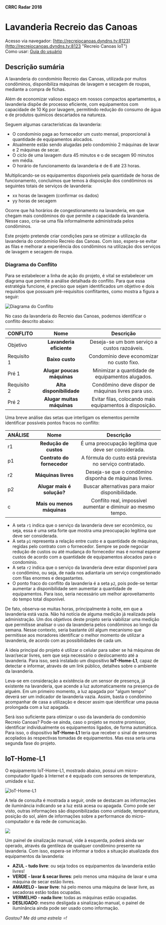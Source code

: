#### CRRC Radar 2018

# Lavanderia Recreio das Canoas

Acesso via navegador: [http://recreiocanoas.dyndns.tv:8123](http://recreiocanoas.dyndns.tv:8123 "Recreio Canoas IoT")  
Como usar: [Guia do usuário](https://github.com/recreiocanoas/radar/blob/master/2018-11-lavanderia/guia_usuario.md "Guia do Usuário")

## Descrição sumária

A lavanderia do condomínio Recreio das Canoas, utilizada por muitos condôminos, disponibiliza máquinas de lavagem e secagem de roupas, mediante a compra de fichas.

Além de economizar valioso espaço em nossos compactos apartamentos, a  lavanderia dispõe de processo eficiente, com equipamentos com capacidade de 10 Kg por lavagem, permitindo redução do consumo de água e de produtos químicos descartados na natureza.

Seguem algumas características da lavanderia:

- O condomínio paga ao fornecedor um custo mensal, proporcional à quantidade de equipamentos alocados.
- Atualmente estão sendo alugadas pelo condomínio 2 máquinas de lavar e 2 máquinas de secar.
- O ciclo de uma lavagem dura 45 minutos e o de secagem 90 minutos em média.
- O horário de funcionamento da lavanderia é de 6 até 23 horas.

Multiplicando-se os equipamentos disponíveis pela quantidade de horas de funcionamento, concluímos que temos à disposição dos condôminos os seguintes totais de serviços de lavanderia:

- xx horas de lavagem (confirmar os dados)
- yy horas de secagem

Ocorre que há horários de congestionamento na lavanderia, em que chegam mais condôminos do que permite a capacidade  da lavanderia. Nesse caso, cria-se uma fila informalmente administrada pelos condôminos. 

Este projeto pretende criar condições para se otimizar a utilização da lavanderia do condomínio Recreio das Canoas. Com isso, espera-se evitar as filas e melhorar a experiência dos condôminos na utilização dos serviços de lavagem e secagem de roupa.

### Diagrama do Conflito

Para se estabelecer a linha de ação do projeto, é vital se estabelecer um diagrama que permite a análise detalhada do conflito. Para que essa estratégia funcione, é preciso que sejam identificados um objetivo e dois requisitos que possuam pré-requisitos conflitantes, como mostra a figura a seguir:

![Diagrama do Conflito](https://i.imgur.com/HO7bWxJ.png)

No caso da lavanderia do Recreio das Canoas, podemos identificar o conflito descrito abaixo:

| **CONFLITO**     | **Nome**         | **Descrição**          |  
| :---             |     :---:        |          :---:         |  
| Objetivo         | **Lavanderia eficiente** |  Deseja-se um bom serviço a custos razoáveis. |
| Requisito 1      | **Baixo custo** | Condomínio deve economizar no custo fixo.  |  
| Pré 1            | **Alugar poucas máquinas** |  Minimizar a quantidade de equipamentos alugados. |  
| Requisito 2      | **Alta disponibilidade**  |  Condômino deve dispor de máquinas livres para uso. |  
| Pré 2            | **Alugar muitas máquinas** |  Evitar filas, colocando mais equipamentos à disposição. |   

Uma breve análise das setas que interligam os elementos permite identificar possíveis pontos fracos no conflito:
 
| **ANÁLISE**      | **Nome**         | **Descrição**          |  
| :---             |     :---:        |          :---:         |   
| r1               | **Redução de custos** |  É uma preocupação legítima que deve ser considerada.  |
| p1               | **Contrato do fornecedor** |  A fórmula do custo está prevista no serviço contratado. | 
| r2               | **Máquinas livres** |  Deseja-se que o condômino disponha de máquinas livres. | 
| p2               | **Alugar mais é solução?** |  Buscar alternativas para maior disponibilidade. | 
| c                | **Mais ou menos máquinas** |  Conflito real, impossível aumentar e diminuir ao mesmo tempo. | 

- A seta `r1` indica que o serviço da lavanderia deve ser econômico, ou seja, essa é uma seta forte que mostra uma preocupação legítima que deve ser considerada.
- A seta `p1` representa a relação entre custo e a quantidade de máquinas, regidas pelo contrato com o fornecedor. Sempre se pode negociar redução de custos ou até mudança do fornecedor mas é normal esperar custos de acordo com a quantidade de equipamentos alocados para o condomínio.
- A seta `r2` indica que o serviço da lavanderia deve estar disponível para o condômino, ou seja, de nada nos adiantaria um serviço congestionado com filas enormes e desgastantes.
- O ponto fraco do conflito da lavanderia é a seta `p2`, pois pode-se tentar aumentar a disponibilidade sem aumentar a quantidade de equipamentos. Para isso, seria necessário um melhor aproveitamento do tempo total disponível.

De fato, observa-se muitas horas, principalmente à noite, em que a lavanderia está vazia. Não há notícia de alguma medição já realizada pela administração. Um dos objetivos deste projeto seria viabilizar uma medição que permitisse analisar o uso da lavanderia pelos condôminos ao longo da semana. Nesse contexto, seria bastante útil algum mecanismo que permitisse aos moradores identificar o melhor momento de utilizar a lavanderia, de acordo com as  possibilidades de cada um.

A ideia principal do projeto é utilizar o celular para saber se há máquinas de lavar/secar livres, sem que seja necessário o deslocamento até a lavanderia. Para isso, será instalado um dispositivo **IoT-Home-L1**, capaz de detectar e informar, através de um link público, detalhes sobre o ambiente da lavanderia.

Leva-se em consideração a existência de um sensor de presença, já existente na lavanderia, que acende a luz automaticamente na presença de alguém. Em um primeiro momento, a luz apagada por "algum tempo" deverá ser um indicador de lavanderia vazia. Assim, basta o condômino acompanhar de casa a utilização e descer assim que identificar uma pausa prolongada com a luz apagada.

Será isso suficiente para otimizar o uso da lavanderia do condomínio Recreio Canoas? Pode-se ainda, caso o projeto se mostre promissor, identificar individualmente os equipamentos ligados, de forma automática. Para isso, o dispositivo **IoT-Home-L1** teria que receber o sinal de sensores acoplados às respectivas tomadas de equipamentos. Mas essa seria uma segunda fase do projeto.

## IoT-Home-L1

O equipamento IoT-Home-L1, mostrado abaixo, possui um micro-computador ligado à Internet e é equipado com sensores de temperatura, umidade e luz. 

![IoT-Home-L1](https://i.imgur.com/729O3BN.png)

A tela de consulta é mostrada a seguir, onde se destacam as informações de iluminância indicando se a luz está acesa ou apagada. Como pode ser visto, outras informações são disponibilizadas como umidade, temperatura, posição do sol, além de informações sobre a performance do micro-computador e da rede de comunicação.

![](https://i.imgur.com/v8lXhGY.png)

Um painel de sinalização manual, vide à esquerda, poderá ainda ser operado, através da gentileza de qualquer condômino presente na lavanderia. Com isso, espera-se informar a todos a situação atualizada dos equipamentos da lavanderia:

- **AZUL - tudo livre**: ou seja todos os equipamentos da lavanderia estão livres!
- **VERDE - lavar & secar livres**: pelo menos uma máquina de lavar e uma máquina de secar estão livres.
- **AMARELO - lavar livre**: há pelo menos uma máquina de lavar livre, as secadoras estão todas ocupadas.
- **VERMELHO - nada livre**: todas as máquinas estão ocupadas.
- **DESLIGADO**: mesmo desligada a sinalização manual, o painel de iluminância ainda pode ser usado como informação. 

*Gostou? Me dá uma estrela :star:!*
